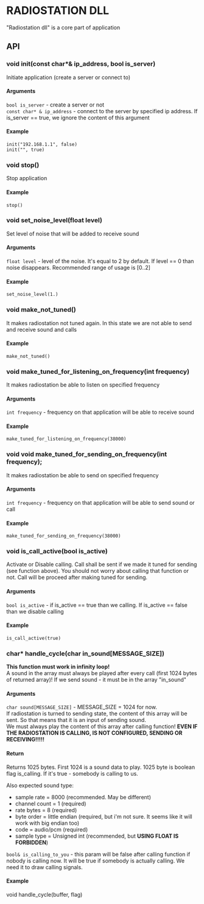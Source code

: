 # RADIOSTATION DLL
"Radiostation dll" is a core part of application

## API
### void init(const char*& ip_address, bool is_server)
Initiate application (create a server or connect to)
#### Arguments
``bool is_server`` - create a server or not <br>
``const char* & ip_address`` - connect to the server by specified ip address. 
If is_server == true, we ignore the content of this argument
#### Example
``init("192.168.1.1", false)`` <br>
``init("", true)``

### void stop()
Stop application
#### Example
``stop()``

### void set_noise_level(float level)
Set level of noise that will be added to receive sound
#### Arguments
`float level` - level of the noise. It's equal to 2 by default. 
If level == 0 than noise disappears. Recommended range of usage is [0..2]
#### Example
`set_noise_level(1.)`

### void make_not_tuned()
It makes radiostation not tuned again.
In this state we are not able to send and receive sound and calls
#### Example
`make_not_tuned()`

### void make_tuned_for_listening_on_frequency(int frequency)
It makes radiostation be able to listen on specified frequency
#### Arguments
`int frequency` - frequency on that application will be able to receive sound
#### Example
`make_tuned_for_listening_on_frequency(38000)`

### void void make_tuned_for_sending_on_frequency(int frequency);
It makes radiostation be able to send on specified frequency
#### Arguments
`int frequency` - frequency on that application will be able to send sound or call
#### Example
`make_tuned_for_sending_on_frequency(38000)`

### void is_call_active(bool is_active)
Activate or Disable calling. Call shall be sent if we made it tuned for sending (see function above).
You should not worry about calling that function or not. Call will be proceed after making tuned for sending.
#### Arguments
`bool is_active` - if is_active == true than we calling. If is_active == false than we disable calling
#### Example
`is_call_active(true)`

### char* handle_cycle(char in_sound[MESSAGE_SIZE])
<b>This function must work in infinity loop!</b> <br>
A sound in the array must always be played after every call (first 1024 bytes of returned array)!
If we send sound - it must be in the array "in_sound"
#### Arguments
`char sound[MESSAGE_SIZE]` - MESSAGE_SIZE = 1024 for now.  <br>
If radiostation is turned to sending state, the content of this array will be sent.
So that means that it is an input of sending sound.<br>
We must always play the content of this array after calling function!
<b>EVEN IF THE RADIOSTATION IS CALLING, IS NOT CONFIGURED, SENDING OR RECEIVING!!!!!</b>
#### Return
Returns 1025 bytes. First 1024 is a sound data to play. 1025 byte is boolean flag is_calling. 
If it's true - somebody is calling to us.

Also expected sound type:
* sample rate = 8000 (recommended. May be different)
* channel count = 1 (required)
* rate bytes = 8 (required)
* byte order = little endian (required, but i'm not sure. It seems like it will work with big endian too)
* code = audio/pcm (required)
* sample type = Unsigned int (recommended, but <b>USING FLOAT IS FORBIDDEN</b>)

`bool& is_calling_to_you` - this param will be false after calling function if nobody is calling now.
It will be true if somebody is actually calling. We need it to draw calling signals.

#### Example
void handle_cycle(buffer, flag)
